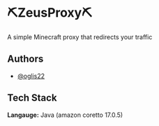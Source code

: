 
# ⛏ZeusProxy⛏

A simple Minecraft proxy that redirects your traffic


## Authors

- [@oglis22](https://www.github.com/oglis22)


## Tech Stack

**Langauge:** Java (amazon coretto 17.0.5)


